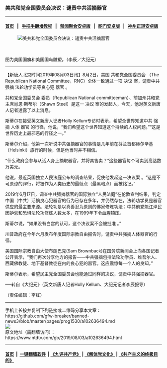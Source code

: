 ### 美共和党全国委员会决议：谴责中共活摘器官
------------------------

#### [首页](https://github.com/gfw-breaker/banned-news3/blob/master/README.md) &nbsp;&nbsp;|&nbsp;&nbsp; [手把手翻墙教程](https://github.com/gfw-breaker/guides/wiki) &nbsp;&nbsp;|&nbsp;&nbsp; [禁闻聚合安卓版](https://github.com/gfw-breaker/bn-android) &nbsp;&nbsp;|&nbsp;&nbsp; [网门安卓版](https://github.com/oGate2/oGate) &nbsp;&nbsp;|&nbsp;&nbsp; [神州正道安卓版](https://github.com/SzzdOgate/update) 



<div><div class="featured_image">
 <ok href="https://i.ntdtv.com/assets/uploads/2019/08/P1020226-1-600x400.jpg" target="_blank">
  <figure>
   <img alt="美共和党全国委员会决议：谴责中共活摘器官" src="https://i.ntdtv.com/assets/uploads/2019/08/P1020226-1-600x400-800x450.jpg"/>
  </figure><br/><br/>
 </ok>
 <span class="caption">
  图为美国国旗和美国国鸟雕塑。（李辰／大纪元）
 </span>
</div>
</div><hr/><div><div class="post_content" itemprop="articleBody">
 <p>
  【新唐人北京时间2019年08月03日讯】8月2日，美国
  <ok href="https://www.ntdtv.com/gb/共和党全国委员会.htm">
   共和党全国委员会
  </ok>
  （The Republican National Committee，RNC）全体一致通过一项
  <ok href="https://www.ntdtv.com/gb/决议.htm">
   决议
  </ok>
  案，谴责中共
  <ok href="https://www.ntdtv.com/gb/强摘.htm">
   强摘
  </ok>
  法轮功学员等良心犯
  <ok href="https://www.ntdtv.com/gb/器官.htm">
   器官
  </ok>
  。
 </p>
 <p>
  <ok href="https://www.ntdtv.com/gb/共和党全国委员会.htm">
   共和党全国委员会
  </ok>
  委员（Republican National committeeman）、前加州共和党主席肖恩‧斯蒂尔（Shawn Steel）是这一
  <ok href="https://www.ntdtv.com/gb/决议.htm">
   决议
  </ok>
  案的发起人，今天，他对英文新唐人记者透露了以上消息。
 </p>
 <p>
  斯蒂尔在接受英文新唐人记者Holly Kellum专访时表示，希望全世界知道中共
  <ok href="https://www.ntdtv.com/gb/强摘.htm">
   强摘
  </ok>
  人体
  <ok href="https://www.ntdtv.com/gb/器官.htm">
   器官
  </ok>
  的行径，他说，“我们希望这个世界知道这个持续的人权问题。”“这是世界历史上最邪恶的行径之一。”
 </p>
 <p>
  斯蒂尔介绍，他第一次听说中共强摘器官的事情是几年前在芬兰首都赫尔辛基（Helsinki）旅行的时候，但是他当时并不相信。
 </p>
 <p>
  “什么政府会参与从活人身上摘取器官，并将其售卖？”这些器官每个可卖到高达数万美元。
 </p>
 <p>
  他说，最近英国独立人民法庭公布的调查结果，促使他发起这一决议案 。“这是不可原谅的罪行，将被作为人类历史的最低点（最黑暗点）而被铭记。”
 </p>
 <p>
  2019年6月17日，调查中共强摘器官的国际独立“人民法庭”在伦敦宣判结果，判定中国（中共）活摘良心犯器官的行为已存在多年，并仍然存在，法轮功学员是器官供应的最主要来源。法轮功是以真善忍为原则的佛家修炼功法；中共前党魁江泽民因妒忌和恐惧法轮功修炼人数太多，在1999年下令血腥镇压。
 </p>
 <p>
  斯蒂尔说，“如果没有白宫的认可，这个决议案不会被批准 。”
 </p>
 <p>
  川普政府在今年六月发布年度国际宗教自由报告时，谴责中共强摘人体器官的行径。
 </p>
 <p>
  美国国际宗教自由大使布朗巴克(Sam Brownback)在国务院新闻会上向各国记者公开表示，“我们再次分享他方的报告——中共强摘包括法轮功学员、维吾尔人、西藏佛教徒、地下基督教徒在内的良心犯的器官。这应震惊每一个人的良知。”
 </p>
 <p>
  斯蒂尔表示，希望民主党全国委员会也能通过同样的决议，谴责中共强摘器官。
 </p>
 <p>
  ──转自《大纪元》（英文新唐人记者Holly Kellum、大纪元记者李辰报导）
 </p>
 <p>
  （责任编辑：李红）
 </p>
 <div class="single_ad">
 </div>
</div>
</div>
<hr/>
手机上长按并复制下列链接或二维码分享本文章：<br/>
https://github.com/gfw-breaker/banned-news3/blob/master/pages/prog1530/a102636494.md <br/>
<a href='https://github.com/gfw-breaker/banned-news3/blob/master/pages/prog1530/a102636494.md'><img src='https://github.com/gfw-breaker/banned-news3/blob/master/pages/prog1530/a102636494.md.png'/></a> <br/>
原文地址（需翻墙访问）：https://www.ntdtv.com/gb/2019/08/03/a102636494.html


------------------------
#### [首页](https://github.com/gfw-breaker/banned-news3/blob/master/README.md) &nbsp;|&nbsp; [一键翻墙软件](https://github.com/gfw-breaker/nogfw/blob/master/README.md) &nbsp;| [《九评共产党》](https://github.com/gfw-breaker/9ping.md/blob/master/README.md#九评之一评共产党是什么) | [《解体党文化》](https://github.com/gfw-breaker/jtdwh.md/blob/master/README.md) | [《共产主义的终极目的》](https://github.com/gfw-breaker/gczydzjmd.md/blob/master/README.md)


<img src='http://gfw-breaker.win/banned-news3/pages/prog1530/a102636494.md' width='0px' height='0px'/>